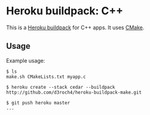 Heroku buildpack: C++
===================

This is a [Heroku buildpack](http://devcenter.heroku.com/articles/buildpacks) for C++ apps.
It uses [CMake](https://cmake.org/).

Usage
-----

Example usage:

    $ ls
    make.sh CMakeLists.txt myapp.c

    $ heroku create --stack cedar --buildpack http://github.com/d3roch4/heroku-buildpack-make.git

    $ git push heroku master
    ...


